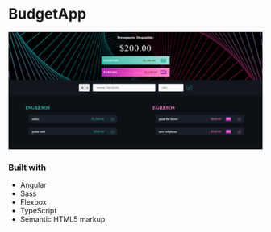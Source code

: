 # BudgetApp

![](./budget-app.png)

### Built with

- Angular
- Sass
- Flexbox
- TypeScript
- Semantic HTML5 markup
